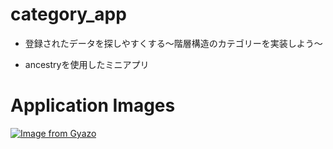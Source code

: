 # category_app
* 登録されたデータを探しやすくする〜階層構造のカテゴリーを実装しよう〜

* ancestryを使用したミニアプリ


# Application Images

[![Image from Gyazo](https://i.gyazo.com/334e94c099524fa20ad008da82cde88c.gif)](https://gyazo.com/334e94c099524fa20ad008da82cde88c)
